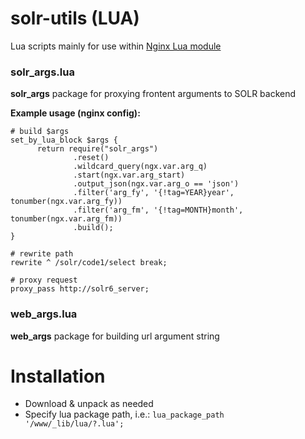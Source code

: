 # solr-utils (LUA)
Lua scripts mainly for use within [Nginx Lua module](https://github.com/openresty/lua-nginx-module)

### solr_args.lua
**solr_args** package for proxying frontent arguments to SOLR backend
  
  **Example usage (nginx config):**

  ```
  # build $args
  set_by_lua_block $args {
        return require("solr_args")
                .reset()
                .wildcard_query(ngx.var.arg_q)
                .start(ngx.var.arg_start)
                .output_json(ngx.var.arg_o == 'json')
                .filter('arg_fy', '{!tag=YEAR}year', tonumber(ngx.var.arg_fy))
                .filter('arg_fm', '{!tag=MONTH}month', tonumber(ngx.var.arg_fm))
                .build();
  }

  # rewrite path
  rewrite ^ /solr/code1/select break;

  # proxy request
  proxy_pass http://solr6_server;
  ```


### web_args.lua
**web_args** package for building url argument string

# Installation
* Download & unpack as needed
* Specify lua package path, i.e.:
    ``lua_package_path '/www/_lib/lua/?.lua';``
